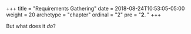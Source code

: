 +++
title = "Requirements Gathering"
date = 2018-08-24T10:53:05-05:00
weight = 20
archetype = "chapter"
ordinal = "2"
pre = "<b>2. </b>"
+++


But what does it _do_?